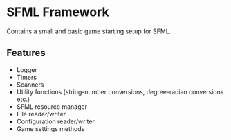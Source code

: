 # SFML Framework

Contains a small and basic game starting setup for SFML.

## Features

* Logger
* Timers
* Scanners
* Utility functions (string-number conversions, degree-radian conversions etc.)
* SFML resource manager
* File reader/writer
* Configuration reader/writer
* Game settings methods